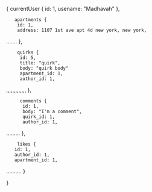 {
      currentUser {
        id: 1,
        usename: "Madhavah"
},

       apartments {
        id: 1,
        address: 1107 1st ave apt 4d new york, new york,

.......
},

        quirks {
         id: 5,
         title: "quirk",
         body: "quirk body"
         apartment_id: 1,
         author_id: 1,

,,,,,,,,,,,,,
},

         comments {
          id: 1,
          body: "I'm a comment",
          quirk_id: 1,
          author_id: 1,

.........
},

        likes {
       id: 1,
       author_id: 1,
       apartment_id: 1,
..........
}


}
